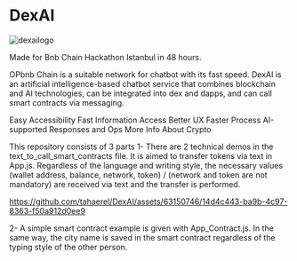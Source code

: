 # DexAI

![dexailogo](https://github.com/tahaerel/DexAI/assets/63150746/7706cb88-840c-422d-a3bc-b62e0e5580e3)

Made for Bnb Chain Hackathon Istanbul in 48 hours.

OPbnb Chain is a suitable network for chatbot with its fast speed.
DexAI is an artificial intelligence-based chatbot service that combines blockchain and AI technologies, can be integrated into dex and dapps, and can call smart contracts via messaging.

Easy Accessibility
Fast Information Access
Better UX
Faster Process
AI-supported Responses and Ops
More Info About Crypto

This repository consists of 3 parts
1-
There are 2 technical demos in the text_to_call_smart_contracts file. It is aimed to transfer tokens via text in App.js.
Regardless of the language and writing style, the necessary values (wallet address, balance, network, token) / (network and token are not mandatory) are received via text and the transfer is performed.


https://github.com/tahaerel/DexAI/assets/63150746/14d4c443-ba9b-4c97-8363-f50a912d0ee9


2-
A simple smart contract example is given with App_Contract.js. In the same way, the city name is saved in the smart contract regardless of the typing style of the other person.
